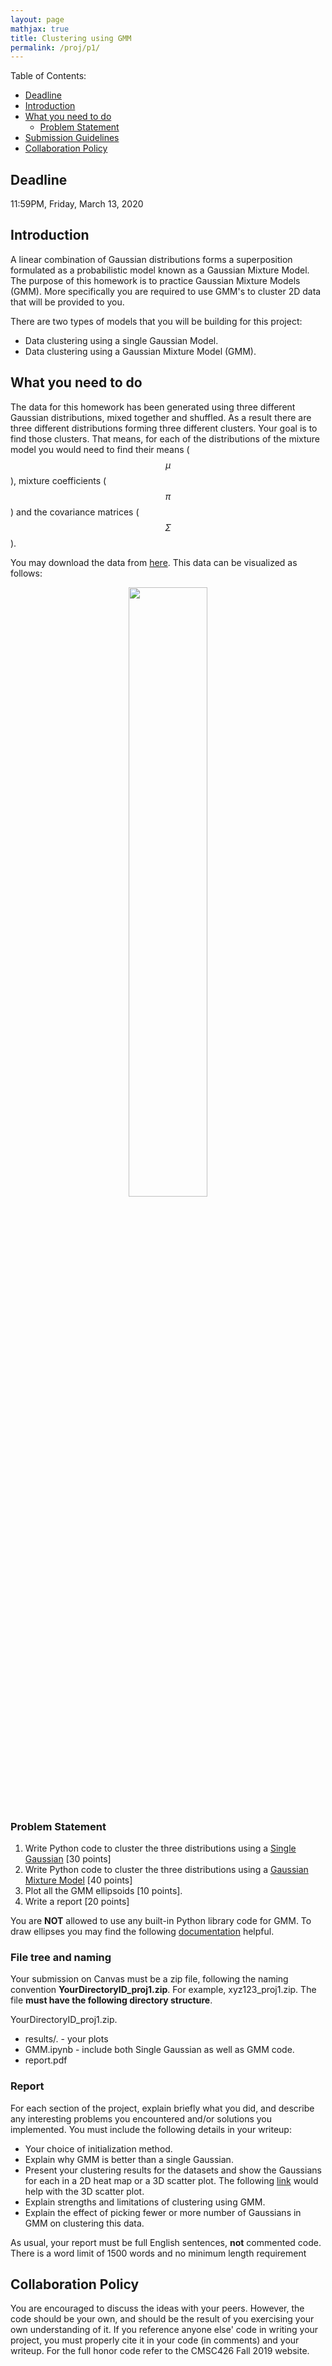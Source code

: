 ```yaml
---
layout: page
mathjax: true
title: Clustering using GMM
permalink: /proj/p1/
---
```


Table of Contents:
- [Deadline](#due)
- [Introduction](#intro)
- [What you need to do](#problem)
  - [Problem Statement](#pro)
- [Submission Guidelines](#sub)
- [Collaboration Policy](#coll)

<a name='due'></a>
## Deadline
11:59PM, Friday, March 13, 2020

<a name='intro'></a>
## Introduction

A linear combination of Gaussian distributions forms a superposition formulated as a probabilistic model known as a Gaussian Mixture Model. 
The purpose of this homework is to practice Gaussian Mixture Models (GMM). More specifically you are required to use GMM's to cluster 2D data that will be provided to you.


There are two types of models that you will be building for this project:
- Data clustering using a single Gaussian Model.
- Data clustering using a Gaussian Mixture Model (GMM).

<a name='problem'></a>
## What you need to do
The data for this homework has been generated using three different Gaussian distributions, mixed together and shuffled. As a result there are three different distributions forming three different clusters. Your goal is to find those clusters. That means, for each of the distributions of the mixture model you would need to find their means ($$\mu$$), mixture coefficients ($$\pi$$) and the covariance matrices ($$\Sigma$$).

You may download the data from [here](/cmsc426fall2019/assets/hw2/data.csv). This data can be visualized as follows:
<center>
<div class="fig fighighlight">
  <img src="/cmsc426fall2019/assets/hw2/hw2_data.png" width="50%">
  <div class="figcaption">
  </div>
  <div style="clear:both;"></div>
</div>
</center>

<a name='pro'></a>
### Problem Statement

1. Write Python code to cluster the three distributions using a [Single Gaussian](https://nayeemmz.github.io/cmsc426fall2019/hw2colorseg/#gaussian) [30 points]
2. Write Python code to cluster the three distributions using a [Gaussian Mixture Model](https://nayeemmz.github.io/cmsc426fall2019/hw2colorseg/#gmm) [40 points] 
3. Plot all the GMM ellipsoids [10 points]. 
4. Write a report [20 points]

You are **NOT** allowed to use any built-in Python library code for GMM. To draw ellipses you may find the following [documentation](https://matplotlib.org/devdocs/gallery/statistics/confidence_ellipse.html) helpful.


### File tree and naming

Your submission on Canvas must be a zip file, following the naming convention **YourDirectoryID_proj1.zip**.  For example, xyz123_proj1.zip.  The file **must have the following directory structure**.

YourDirectoryID_proj1.zip.
 - results/.  - your plots
 - GMM.ipynb - include both Single Gaussian as well as GMM code.
 - report.pdf

### Report

For each section of the project, explain briefly what you did, and describe any interesting problems you encountered and/or solutions you implemented.  You must include the following details in your writeup:

- Your choice of initialization method.
- Explain why GMM is better than a single Gaussian.
- Present your clustering results for the datasets and show the Gaussians for each in a 2D heat map or a 3D scatter plot.
The following [link](https://matplotlib.org/mpl_toolkits/mplot3d/tutorial.html) would help with the 3D scatter plot. 
- Explain strengths and limitations of clustering using GMM. 
- Explain the effect of picking fewer or more number of Gaussians in GMM on clustering this data.

As usual, your report must be full English sentences, **not** commented code. There is a word limit of 1500 words and no minimum length requirement

<a name='coll'></a>
## Collaboration Policy
You are encouraged to discuss the ideas with your peers. However, the code should be your own, and should be the result of you exercising your own understanding of it. If you reference anyone else' code in writing your project, you must properly cite it in your code (in comments) and your writeup. For the full honor code refer to the CMSC426 Fall 2019 website.
